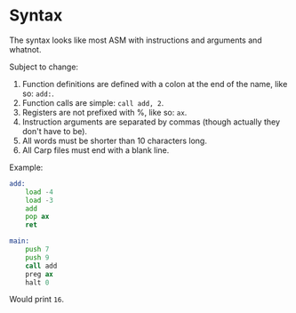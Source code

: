 # Syntax

The syntax looks like most ASM with instructions and arguments and whatnot.

Subject to change:

1. Function definitions are defined with a colon at the end of the name, like so: `add:`.
2. Function calls are simple: `call add, 2`.
3. Registers are not prefixed with %, like so: `ax`.
4. Instruction arguments are separated by commas (though actually they don't have to be).
5. All words must be shorter than 10 characters long.
6. All Carp files must end with a blank line.

Example:

```asm
add:
	load -4
	load -3
	add
	pop ax
	ret

main:
	push 7
	push 9
	call add
	preg ax
	halt 0

```

Would print `16`.
